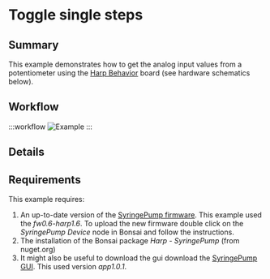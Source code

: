 # Toggle single steps

## Summary
This example demonstrates how to get the analog input values from a potentiometer using the [Harp Behavior](https://harp-tech.org/api/Harp.Behavior.html) board (see hardware schematics below).


## Workflow

:::workflow
![Example](~/workflows/HarpExamples/SyringePump/ToggleSingleSteps/ToggleSingleSteps.bonsai)
:::




## Details
 
## Requirements
This example requires:
1. An up-to-date version of the  [SyringePump firmware](https://github.com/harp-tech/device.syringepump/releases). This example used the *fw0.6-harp1.6*. To upload the new firmware double click on the *SyringePump Device* node in Bonsai and follow the instructions.
2. The installation of the Bonsai package *Harp - SyringePump* (from nuget.org)
3. It might also be useful to download the gui download the [SyringePump GUI](https://github.com/harp-tech/device.syringepump/releases). This used version *app1.0.1*.







